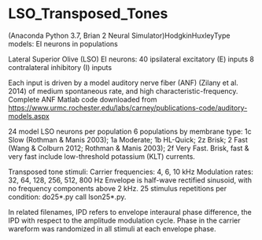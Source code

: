 # LSO_Transposed_Tones
 (Anaconda Python 3.7, Brian 2 Neural Simulator)HodgkinHuxleyType models: EI neurons in populations

 Lateral Superior Olive (LSO) EI neurons:
 40 ipsilateral excitatory (E) inputs
 8 contralateral inhibitory (I) inputs
  
 Each input is driven by a model 
 auditory nerve fiber (ANF) (Zilany et al. 2014)
 of medium spontaneous rate,
 and high characteristic-frequency.
 Complete ANF Matlab code downloaded from
 https://www.urmc.rochester.edu/labs/carney/publications-code/auditory-models.aspx

 24 model LSO neurons per population
 6 populations by membrane type:
 1c Slow (Rothman & Manis 2003); 
 1a Moderate; 
 1b HL-Quick; 
 2z Brisk; 
 2  Fast (Wang & Colburn 2012; Rothman & Manis 2003); 
 2f Very Fast. 
 Brisk, fast & very fast include
 low-threshold potassium (KLT) currents.

 Transposed tone stimuli:
 Carrier frequencies: 4, 6, 10 kHz
 Modulation rates: 32, 64, 128, 256, 512, 800 Hz
 Envelope is half-wave rectified sinusoid,
 with no frequency components above 2 kHz.
 25 stimulus repetitions per condition:
 do25*.py call lson25*.py.

 In related filenames, IPD refers to envelope interaural phase difference, the IPD with respect to the amplitude modulation cycle. Phase in the carrier wareform was randomized in all stimuli at each envelope phase.
